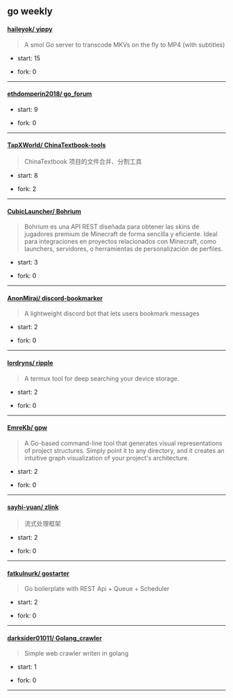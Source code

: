 ## go weekly

#### [haileyok/ yippy](https://github.com/haileyok/yippy)
>  A smol Go server to transcode MKVs on the fly to MP4 (with subtitles)
+ start: 15
+ fork: 0
---
#### [ethdomperin2018/ go_forum](https://github.com/ethdomperin2018/go_forum)
>  
+ start: 9
+ fork: 0
---
#### [TapXWorld/ ChinaTextbook-tools](https://github.com/TapXWorld/ChinaTextbook-tools)
>  ChinaTextbook 项目的文件合并、分割工具
+ start: 8
+ fork: 2
---
#### [CubicLauncher/ Bohrium](https://github.com/CubicLauncher/Bohrium)
>  Bohrium es una API REST diseñada para obtener las skins de jugadores premium de Minecraft de forma sencilla y eficiente. Ideal para integraciones en proyectos relacionados con Minecraft, como launchers, servidores, o herramientas de personalización de perfiles.
+ start: 3
+ fork: 0
---
#### [AnonMiraj/ discord-bookmarker](https://github.com/AnonMiraj/discord-bookmarker)
>  A lightweight discord bot that lets users bookmark messages
+ start: 2
+ fork: 0
---
#### [lordryns/ ripple](https://github.com/lordryns/ripple)
>  A termux tool for deep searching your device storage.
+ start: 2
+ fork: 0
---
#### [EmreKb/ gpw](https://github.com/EmreKb/gpw)
>  A Go-based command-line tool that generates visual representations of project structures. Simply point it to any directory, and it creates an intuitive graph visualization of your project's architecture.
+ start: 2
+ fork: 0
---
#### [sayhi-yuan/ zlink](https://github.com/sayhi-yuan/zlink)
>  流式处理框架
+ start: 2
+ fork: 0
---
#### [fatkulnurk/ gostarter](https://github.com/fatkulnurk/gostarter)
>  Go boilerplate with REST Api + Queue + Scheduler
+ start: 2
+ fork: 0
---
#### [darksider01011/ Golang_crawler](https://github.com/darksider01011/Golang_crawler)
>  Simple web crawler writen in golang
+ start: 1
+ fork: 0
---